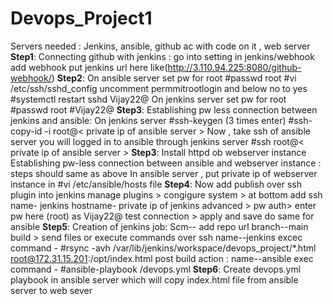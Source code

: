 # Devops_Project1
Servers needed : Jenkins, ansible, github ac with code on it , web server 
**Step1**: 
Connecting github with jenkins : go into setting in jenkins/webhook add webhook put jenkins url here like(http://3.110.94.225:8080/github-webhook/)
**Step2**:
On ansible server set pw for root 
#passwd root 
#vi /etc/ssh/sshd_config
uncomment permmitrootlogin
and below no to yes 
#systemctl restart sshd 
Vijay22@
On jenkins server set pw for root 
#passwd root 
#Vijay22@
**Step3**: 
Establishing pw less connection between jenkins and ansible: On jenkins server 
#ssh-keygen  (3 times enter)
#ssh-copy-id -i root@< private ip of ansible server > 
Now , take ssh of ansible server you will logged in to ansible through jenkins server 
#ssh root@< private ip of ansible server >
**Step3**: 
Install httpd ob webserver instance 
Establishing pw-less connection between ansible and webserver instance : steps should same as above 
In ansible server , put private ip of webserver instance in 
#vi /etc/ansible/hosts file 
**Step4**:
Now add publish over ssh plugin into jenkins 
manage plugins > congigure system > at bottom 
add ssh 
name- jenkins 
hostname- private ip of jenkins 
advanced > pw auth> enter pw here (root) as Vijay22@ 
test connection > apply and save 
do same for ansible 
**Step5**:
Creation of jenkins job:
Scm-- add repo url 
branch--main 
build > send files or execute commands over ssh 
name--jenkins 
excec command -
#rsync -avh /var/lib/jenkins/workspace/devops_project/*.html root@172.31.15.201:/opt/index.html
post build action : 
name--ansible 
exec command -
#ansible-playbook /devops.yml
**Step6**:
Create devops.yml playbook in ansible server which will copy index.html file from ansible server to web sever 
